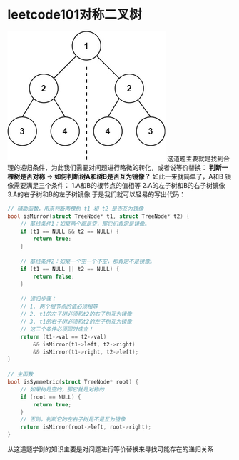 # leetcode101对称二叉树
![alt text](image-1.png)
这道题主要就是找到合理的递归条件，为此我们需要对问题进行略微的转化，或者说等价替换：
**判断一棵树是否对称**  ->  **如何判断树A和树B是否互为镜像？**
如此一来就简单了，A和B 镜像需要满足三个条件：
1.A和B的根节点的值相等
2.A的左子树和B的右子树镜像
3.A的右子树和B的左子树镜像
于是我们就可以轻易的写出代码：
```c
// 辅助函数，用来判断两棵树 t1 和 t2 是否互为镜像
bool isMirror(struct TreeNode* t1, struct TreeNode* t2) {
    // 基线条件1：如果两个都是空，那它们肯定是镜像。
    if (t1 == NULL && t2 == NULL) {
        return true;
    }

    // 基线条件2：如果一个空一个不空，那肯定不是镜像。
    if (t1 == NULL || t2 == NULL) {
        return false;
    }

    // 递归步骤：
    // 1. 两个根节点的值必须相等
    // 2. t1的左子树必须和t2的右子树互为镜像
    // 3. t1的右子树必须和t2的左子树互为镜像
    // 这三个条件必须同时成立！
    return (t1->val == t2->val)
        && isMirror(t1->left, t2->right)
        && isMirror(t1->right, t2->left);
}

// 主函数
bool isSymmetric(struct TreeNode* root) {
    // 如果树是空的，那它就是对称的
    if (root == NULL) {
        return true;
    }
    // 否则，判断它的左右子树是不是互为镜像
    return isMirror(root->left, root->right);
}
```
从这道题学到的知识主要是对问题进行等价替换来寻找可能存在的递归关系
